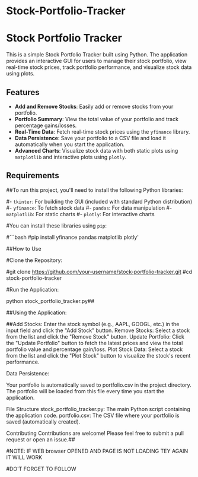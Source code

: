 # Stock-Portfolio-Tracker

# Stock Portfolio Tracker

This is a simple Stock Portfolio Tracker built using Python. The application provides an interactive GUI for users to manage their stock portfolio, view real-time stock prices, track portfolio performance, and visualize stock data using plots.

## Features

- **Add and Remove Stocks**: Easily add or remove stocks from your portfolio.
- **Portfolio Summary**: View the total value of your portfolio and track percentage gains/losses.
- **Real-Time Data**: Fetch real-time stock prices using the `yfinance` library.
- **Data Persistence**: Save your portfolio to a CSV file and load it automatically when you start the application.
- **Advanced Charts**: Visualize stock data with both static plots using `matplotlib` and interactive plots using `plotly`.

## Requirements

##To run this project, you'll need to install the following Python libraries:

#- `tkinter`: For building the GUI (included with standard Python distribution)
#- `yfinance`: To fetch stock data
#- `pandas`: For data manipulation
#- `matplotlib`: For static charts
#- `plotly`: For interactive charts

#You can install these libraries using `pip`:

#```bash
#pip install yfinance pandas matplotlib plotly'



##How to Use

#Clone the Repository:

#git clone https://github.com/your-username/stock-portfolio-tracker.git
#cd stock-portfolio-tracker

#Run the Application:

python stock_portfolio_tracker.py##


##Using the Application:

##Add Stocks: Enter the stock symbol (e.g., AAPL, GOOGL, etc.) in the input field and click the "Add Stock" button.
Remove Stocks: Select a stock from the list and click the "Remove Stock" button.
Update Portfolio: Click the "Update Portfolio" button to fetch the latest prices and view the total portfolio value and percentage gain/loss.
Plot Stock Data: Select a stock from the list and click the "Plot Stock" button to visualize the stock's recent performance.

Data Persistence:

Your portfolio is automatically saved to portfolio.csv in the project directory.
The portfolio will be loaded from this file every time you start the application.


File Structure
stock_portfolio_tracker.py: The main Python script containing the application code.
portfolio.csv: The CSV file where your portfolio is saved (automatically created).

Contributing
Contributions are welcome! Please feel free to submit a pull request or open an issue.##


#NOTE: IF WEB browser OPENED AND PAGE IS NOT LOADING TEY AGAIN IT WILL WORK 

#DO'T FORGET TO FOLLOW
